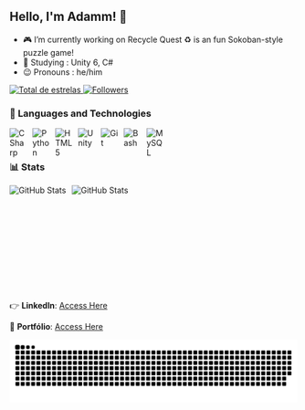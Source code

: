 ## Hello, I'm Adamm! 👋

- 🎮 I’m currently working on Recycle Quest ♻️ is an fun Sokoban-style puzzle game!
- 🌱 Studying : Unity 6, C#
- 😉 Pronouns : he/him

<p align="left">
    <a href="https://github.com/AdammoRanyer?tab=repositories&sort=stargazers">
        <img 
            alt="Total de estrelas" 
            title="Total de estrelas GitHub" 
            src="https://custom-icon-badges.demolab.com/github/stars/AdammoRanyer?color=55960c&style=for-the-badge&labelColor=488207&logo=star&label=stars"
        />
    </a>
    <a href="https://github.com/Larissakich?tab=followers">
        <img 
            alt="Followers" 
            title="Follow me on GitHub" 
            src="https://custom-icon-badges.demolab.com/github/followers/AdammoRanyer?color=236ad3&labelColor=1155ba&style=for-the-badge&logo=github&label=Followers&logoColor=white"
        />
    </a>
</p>

### 🤖 Languages ​​and Technologies

<img 
    align="left" 
    alt="CSharp" 
    title="CSharp"
    width="30px" 
    style="padding-right: 10px;" 
    src="https://cdn.jsdelivr.net/gh/devicons/devicon@latest/icons/csharp/csharp-original.svg"
/>
<img 
    align="left" 
    alt="Python" 
    title="Python"
    width="30px" 
    style="padding-right: 10px;" 
    src="https://cdn.jsdelivr.net/gh/devicons/devicon@latest/icons/python/python-original.svg" 
/>
<img 
    align="left" 
    alt="HTML5" 
    title="HTML5"
    width="30px" 
    style="padding-right: 10px;" 
    src="https://cdn.jsdelivr.net/gh/devicons/devicon@latest/icons/html5/html5-original.svg" 
/>
<img 
    align="left" 
    alt="Unity" 
    title="Unity"
    width="30px" 
    style="padding-right: 10px;" 
    src="https://cdn.jsdelivr.net/gh/devicons/devicon@latest/icons/unity/unity-original.svg" 
/>
<img 
    align="left" 
    alt="Git" 
    title="Git"
    width="30px" 
    style="padding-right: 10px;" 
    src="https://cdn.jsdelivr.net/gh/devicons/devicon@latest/icons/git/git-original.svg" 
/>
<img 
    align="left" 
    alt="Bash" 
    title="Bash"
    width="30px" 
    style="padding-right: 10px;" 
    src="https://cdn.jsdelivr.net/gh/devicons/devicon@latest/icons/bash/bash-original.svg" 
/>
<img 
    align="left" 
    alt="MySQL" 
    title="MySQL"
    width="30px" 
    style="padding-right: 10px;" 
    src="https://cdn.jsdelivr.net/gh/devicons/devicon@latest/icons/mysql/mysql-original.svg" 
/>

<br/>
<br/>

### 📊 Stats

<p>
  <img 
    align="left" 
    alt="GitHub Stats" 
    height="200" 
    style="padding-right: 10px;" 
    src="https://github-readme-stats.vercel.app/api?username=AdammoRanyer&show_icons=true&theme=merko&include_all_commits=true&locale=en" 
  />

<img 
      align="left" 
      alt="GitHub Stats" 
      height="200" 
      src="https://github-readme-stats.vercel.app/api/top-langs/?username=AdammoRanyer&theme=merko&layout=compact&custom_title=Technologies&langs_count=9" 
  />

</p>

<br/>
<br/>
<br/>
<br/>
<br/>
<br/>
<br/>
<br/>
<br/>
<br/>
<br/>

👉 **LinkedIn**: [Access Here](https://www.linkedin.com/in/adammo-s-7ab387157/)

🔗 **Portfólio**: [Access Here](https://adammgamedev.itch.io/)

![Snake animation](https://github.com/darkmathew/darkmathew/blob/output/github-contribution-grid-snake.svg)
